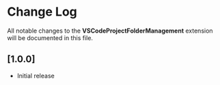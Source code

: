 # Change Log

All notable changes to the **VSCodeProjectFolderManagement** extension will be documented in this file.

## [1.0.0]

- Initial release
